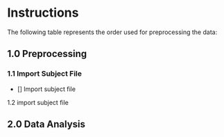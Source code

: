 # Instructions

The following table represents the order used for preprocessing the data:

## 1.0 Preprocessing

### 1.1 Import Subject File
- [] Import subject file

1.2 import subject file

  
## 2.0 Data Analysis
